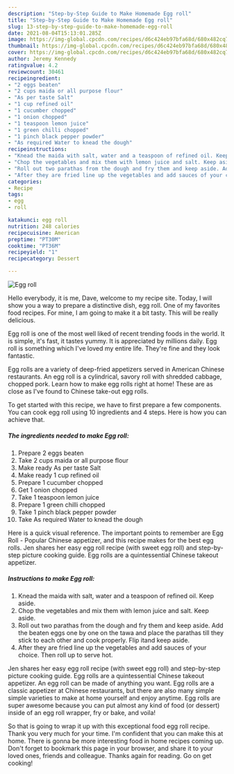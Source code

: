 ```yaml
---
description: "Step-by-Step Guide to Make Homemade Egg roll"
title: "Step-by-Step Guide to Make Homemade Egg roll"
slug: 13-step-by-step-guide-to-make-homemade-egg-roll
date: 2021-08-04T15:13:01.285Z
image: https://img-global.cpcdn.com/recipes/d6c424eb97bfa68d/680x482cq70/egg-roll-recipe-main-photo.jpg
thumbnail: https://img-global.cpcdn.com/recipes/d6c424eb97bfa68d/680x482cq70/egg-roll-recipe-main-photo.jpg
cover: https://img-global.cpcdn.com/recipes/d6c424eb97bfa68d/680x482cq70/egg-roll-recipe-main-photo.jpg
author: Jeremy Kennedy
ratingvalue: 4.2
reviewcount: 30461
recipeingredient:
- "2 eggs beaten"
- "2 cups maida or all purpose flour"
- "As per taste Salt"
- "1 cup refined oil"
- "1 cucumber chopped"
- "1 onion chopped"
- "1 teaspoon lemon juice"
- "1 green chilli chopped"
- "1 pinch black pepper powder"
- "As required Water to knead the dough"
recipeinstructions:
- "Knead the maida with salt, water and a teaspoon of refined oil. Keep aside."
- "Chop the vegetables and mix them with lemon juice and salt. Keep aside."
- "Roll out two parathas from the dough and fry them and keep aside. Add the beaten eggs one by one on the tawa and place the parathas till they stick to each other and cook properly. Flip itand keep aside."
- "After they are fried line up the vegetables and add sauces of your choice. Then roll up to serve hot."
categories:
- Recipe
tags:
- egg
- roll

katakunci: egg roll 
nutrition: 248 calories
recipecuisine: American
preptime: "PT30M"
cooktime: "PT36M"
recipeyield: "1"
recipecategory: Dessert

---
```



![Egg roll](https://img-global.cpcdn.com/recipes/d6c424eb97bfa68d/680x482cq70/egg-roll-recipe-main-photo.jpg)

Hello everybody, it is me, Dave, welcome to my recipe site. Today, I will show you a way to prepare a distinctive dish, egg roll. One of my favorites food recipes. For mine, I am going to make it a bit tasty. This will be really delicious.

Egg roll is one of the most well liked of recent trending foods in the world. It is simple, it's fast, it tastes yummy. It is appreciated by millions daily. Egg roll is something which I've loved my entire life. They're fine and they look fantastic.

Egg rolls are a variety of deep-fried appetizers served in American Chinese restaurants. An egg roll is a cylindrical, savory roll with shredded cabbage, chopped pork. Learn how to make egg rolls right at home! These are as close as I&#39;ve found to Chinese take-out egg rolls.


To get started with this recipe, we have to first prepare a few components. You can cook egg roll using 10 ingredients and 4 steps. Here is how you can achieve that.

<!--inarticleads1-->

##### The ingredients needed to make Egg roll:

1. Prepare 2 eggs beaten
1. Take 2 cups maida or all purpose flour
1. Make ready As per taste Salt
1. Make ready 1 cup refined oil
1. Prepare 1 cucumber chopped
1. Get 1 onion chopped
1. Take 1 teaspoon lemon juice
1. Prepare 1 green chilli chopped
1. Take 1 pinch black pepper powder
1. Take As required Water to knead the dough


Here is a quick visual reference. The important points to remember are Egg Roll - Popular Chinese appetizer, and this recipe makes for the best egg rolls. Jen shares her easy egg roll recipe (with sweet egg roll) and step-by-step picture cooking guide. Egg rolls are a quintessential Chinese takeout appetizer. 

<!--inarticleads2-->

##### Instructions to make Egg roll:

1. Knead the maida with salt, water and a teaspoon of refined oil. Keep aside.
1. Chop the vegetables and mix them with lemon juice and salt. Keep aside.
1. Roll out two parathas from the dough and fry them and keep aside. Add the beaten eggs one by one on the tawa and place the parathas till they stick to each other and cook properly. Flip itand keep aside.
1. After they are fried line up the vegetables and add sauces of your choice. Then roll up to serve hot.


Jen shares her easy egg roll recipe (with sweet egg roll) and step-by-step picture cooking guide. Egg rolls are a quintessential Chinese takeout appetizer. An egg roll can be made of anything you want. Egg rolls are a classic appetizer at Chinese restaurants, but there are also many simple simple varieties to make at home yourself and enjoy anytime. Egg rolls are super awesome because you can put almost any kind of food (or dessert) inside of an egg roll wrapper, fry or bake, and voila! 

So that is going to wrap it up with this exceptional food egg roll recipe. Thank you very much for your time. I'm confident that you can make this at home. There is gonna be more interesting food in home recipes coming up. Don't forget to bookmark this page in your browser, and share it to your loved ones, friends and colleague. Thanks again for reading. Go on get cooking!
